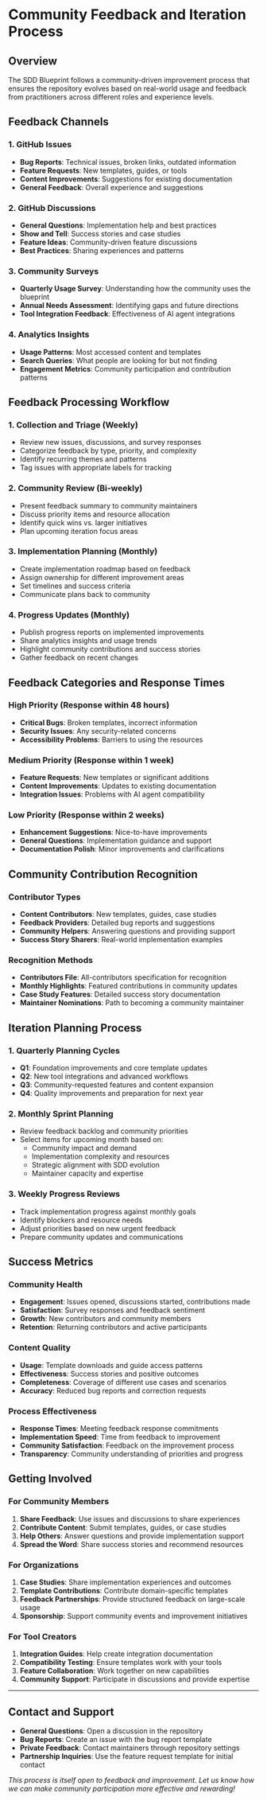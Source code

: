 # Community Feedback and Iteration Process

## Overview

The SDD Blueprint follows a community-driven improvement process that ensures the repository evolves based on real-world usage and feedback from practitioners across different roles and experience levels.

## Feedback Channels

### 1. GitHub Issues
- **Bug Reports**: Technical issues, broken links, outdated information
- **Feature Requests**: New templates, guides, or tools
- **Content Improvements**: Suggestions for existing documentation
- **General Feedback**: Overall experience and suggestions

### 2. GitHub Discussions
- **General Questions**: Implementation help and best practices
- **Show and Tell**: Success stories and case studies
- **Feature Ideas**: Community-driven feature discussions
- **Best Practices**: Sharing experiences and patterns

### 3. Community Surveys
- **Quarterly Usage Survey**: Understanding how the community uses the blueprint
- **Annual Needs Assessment**: Identifying gaps and future directions
- **Tool Integration Feedback**: Effectiveness of AI agent integrations

### 4. Analytics Insights
- **Usage Patterns**: Most accessed content and templates
- **Search Queries**: What people are looking for but not finding
- **Engagement Metrics**: Community participation and contribution patterns

## Feedback Processing Workflow

### 1. Collection and Triage (Weekly)
- Review new issues, discussions, and survey responses
- Categorize feedback by type, priority, and complexity
- Identify recurring themes and patterns
- Tag issues with appropriate labels for tracking

### 2. Community Review (Bi-weekly)
- Present feedback summary to community maintainers
- Discuss priority items and resource allocation
- Identify quick wins vs. larger initiatives
- Plan upcoming iteration focus areas

### 3. Implementation Planning (Monthly)
- Create implementation roadmap based on feedback
- Assign ownership for different improvement areas
- Set timelines and success criteria
- Communicate plans back to community

### 4. Progress Updates (Monthly)
- Publish progress reports on implemented improvements
- Share analytics insights and usage trends
- Highlight community contributions and success stories
- Gather feedback on recent changes

## Feedback Categories and Response Times

### High Priority (Response within 48 hours)
- **Critical Bugs**: Broken templates, incorrect information
- **Security Issues**: Any security-related concerns
- **Accessibility Problems**: Barriers to using the resources

### Medium Priority (Response within 1 week)
- **Feature Requests**: New templates or significant additions
- **Content Improvements**: Updates to existing documentation
- **Integration Issues**: Problems with AI agent compatibility

### Low Priority (Response within 2 weeks)
- **Enhancement Suggestions**: Nice-to-have improvements
- **General Questions**: Implementation guidance and support
- **Documentation Polish**: Minor improvements and clarifications

## Community Contribution Recognition

### Contributor Types
- **Content Contributors**: New templates, guides, case studies
- **Feedback Providers**: Detailed bug reports and suggestions
- **Community Helpers**: Answering questions and providing support
- **Success Story Sharers**: Real-world implementation examples

### Recognition Methods
- **Contributors File**: All-contributors specification for recognition
- **Monthly Highlights**: Featured contributions in community updates
- **Case Study Features**: Detailed success story documentation
- **Maintainer Nominations**: Path to becoming a community maintainer

## Iteration Planning Process

### 1. Quarterly Planning Cycles
- **Q1**: Foundation improvements and core template updates
- **Q2**: New tool integrations and advanced workflows
- **Q3**: Community-requested features and content expansion
- **Q4**: Quality improvements and preparation for next year

### 2. Monthly Sprint Planning
- Review feedback backlog and community priorities
- Select items for upcoming month based on:
  - Community impact and demand
  - Implementation complexity and resources
  - Strategic alignment with SDD evolution
  - Maintainer capacity and expertise

### 3. Weekly Progress Reviews
- Track implementation progress against monthly goals
- Identify blockers and resource needs
- Adjust priorities based on new urgent feedback
- Prepare community updates and communications

## Success Metrics

### Community Health
- **Engagement**: Issues opened, discussions started, contributions made
- **Satisfaction**: Survey responses and feedback sentiment
- **Growth**: New contributors and community members
- **Retention**: Returning contributors and active participants

### Content Quality
- **Usage**: Template downloads and guide access patterns
- **Effectiveness**: Success stories and positive outcomes
- **Completeness**: Coverage of different use cases and scenarios
- **Accuracy**: Reduced bug reports and correction requests

### Process Effectiveness
- **Response Times**: Meeting feedback response commitments
- **Implementation Speed**: Time from feedback to improvement
- **Community Satisfaction**: Feedback on the improvement process
- **Transparency**: Community understanding of priorities and progress

## Getting Involved

### For Community Members
1. **Share Feedback**: Use issues and discussions to share experiences
2. **Contribute Content**: Submit templates, guides, or case studies
3. **Help Others**: Answer questions and provide implementation support
4. **Spread the Word**: Share success stories and recommend resources

### For Organizations
1. **Case Studies**: Share implementation experiences and outcomes
2. **Template Contributions**: Contribute domain-specific templates
3. **Feedback Partnerships**: Provide structured feedback on large-scale usage
4. **Sponsorship**: Support community events and improvement initiatives

### For Tool Creators
1. **Integration Guides**: Help create integration documentation
2. **Compatibility Testing**: Ensure templates work with your tools
3. **Feature Collaboration**: Work together on new capabilities
4. **Community Support**: Participate in discussions and provide expertise

---

## Contact and Support

- **General Questions**: Open a discussion in the repository
- **Bug Reports**: Create an issue with the bug report template
- **Private Feedback**: Contact maintainers through repository settings
- **Partnership Inquiries**: Use the feature request template for initial contact

*This process is itself open to feedback and improvement. Let us know how we can make community participation more effective and rewarding!*